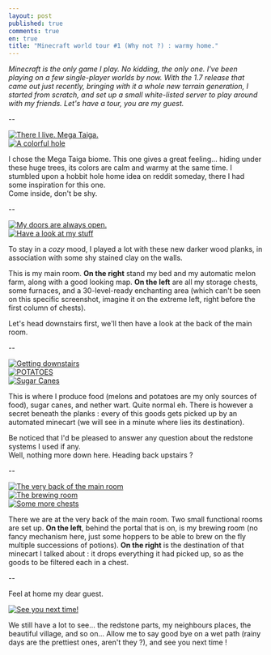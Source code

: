 ```yaml
---
layout: post
published: true
comments: true
en: true
title: "Minecraft world tour #1 (Why not ?) : warmy home."
---
```

*Minecraft is the only game I play. No kidding, the only one. I've been playing on a few single-player worlds by now. With the 1.7 release that came out just recently, bringing with it a whole new terrain generation, I started from scratch, and set up a small white-listed server to play around with my friends. Let's have a tour, you are my guest.*

--

[![There I live. Mega Taiga.](http://up.schoewilliam.fr/images/2013-11-21_19.40.37.png)](http://up.schoewilliam.fr/images/2013-11-21_19.40.37.png)  
[![A colorful hole](http://up.schoewilliam.fr/images/2013-11-21_20.55.48.png)](http://up.schoewilliam.fr/images/2013-11-21_20.55.48.png)

I chose the Mega Taiga biome. This one gives a great feeling… hiding under these huge trees, its colors are calm and warmy at the same time. I stumbled upon a hobbit hole home idea on reddit someday, there I had some inspiration for this one.  
Come inside, don't be shy.

--

[![My doors are always open.](http://up.schoewilliam.fr/images/2013-11-21_20.56.02.png)](http://up.schoewilliam.fr/images/2013-11-21_20.56.02.png)  
[![Have a look at my stuff](http://up.schoewilliam.fr/images/2013-11-21_20.56.22.png)](http://up.schoewilliam.fr/images/2013-11-21_20.56.22.png)

To stay in a *cozy* mood, I played a lot with these new darker wood planks, in association with some shy stained clay on the walls.

This is my main room. **On the right** stand my bed and my automatic melon farm, along with a good looking map. **On the left** are all my storage chests, some furnaces, and a 30-level-ready enchanting area (which can't be seen on this specific screenshot, imagine it on the extreme left, right before the first column of chests).

Let's head downstairs first, we'll then have a look at the back of the main room.

--

[![Getting downstairs](http://up.schoewilliam.fr/images/2013-11-21_21.01.42.png)](http://up.schoewilliam.fr/images/2013-11-21_21.01.42.png)  
[![POTATOES](http://up.schoewilliam.fr/images/2013-11-21_21.01.53.png)](http://up.schoewilliam.fr/images/2013-11-21_21.01.53.png)  
[![Sugar Canes](http://up.schoewilliam.fr/images/2013-11-21_21.02.03.png)](http://up.schoewilliam.fr/images/2013-11-21_21.02.03.png)  

This is where I produce food (melons and potatoes are my only sources of food), sugar canes, and nether wart. Quite normal eh. There is however a secret beneath the planks : every of this goods gets picked up by an automated minecart (we will see in a minute where lies its destination).

Be noticed that I'd be pleased to answer any question about the redstone systems I used if any.  
Well, nothing more down here. Heading back upstairs ?

--

[![The very back of the main room](http://up.schoewilliam.fr/images/2013-11-21_21.01.03.png)](http://up.schoewilliam.fr/images/2013-11-21_21.01.03.png)  
[![The brewing room](http://up.schoewilliam.fr/images/2013-11-21_21.01.16.png)](http://up.schoewilliam.fr/images/2013-11-21_21.01.16.png)  
[![Some more chests](http://up.schoewilliam.fr/images/2013-11-21_21.01.07.png)](http://up.schoewilliam.fr/images/2013-11-21_21.01.07.png)

There we are at the very back of the main room. Two small functional rooms are set up. **On the left**, behind the portal that is on, is my brewing room (no fancy mechanism here, just some hoppers to be able to brew on the fly multiple successions of potions). **On the right** is the destination of that minecart I talked about : it drops everything it had picked up, so as the goods to be filtered each in a chest.

--

Feel at home my dear guest.

[![See you next time!](http://up.schoewilliam.fr/images/2013-11-21_22.06.16.png)](http://up.schoewilliam.fr/images/2013-11-21_22.06.16.png)

We still have a lot to see… the redstone parts, my neighbours places, the beautiful village, and so on… Allow me to say good bye on a wet path (rainy days are the prettiest ones, aren't they ?), and see you next time !


